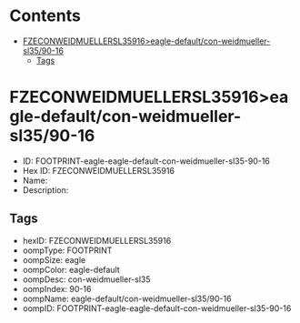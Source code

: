 



Contents
========

* [FZECONWEIDMUELLERSL35916>eagle-default/con-weidmueller-sl35/90-16](#fzeconweidmuellersl35916eagle-defaultcon-weidmueller-sl3590-16)
	* [Tags](#tags)

# FZECONWEIDMUELLERSL35916>eagle-default/con-weidmueller-sl35/90-16

- ID: FOOTPRINT-eagle-eagle-default-con-weidmueller-sl35-90-16
- Hex ID: FZECONWEIDMUELLERSL35916
- Name: 
- Description: 

## Tags

- hexID: FZECONWEIDMUELLERSL35916
- oompType: FOOTPRINT
- oompSize: eagle
- oompColor: eagle-default
- oompDesc: con-weidmueller-sl35
- oompIndex: 90-16
- oompName: eagle-default/con-weidmueller-sl35/90-16
- oompID: FOOTPRINT-eagle-eagle-default-con-weidmueller-sl35-90-16
